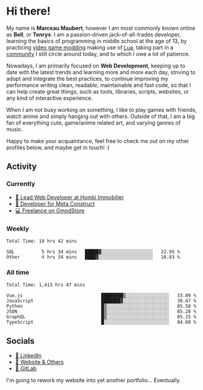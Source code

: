 # Hi there!

My name is **Marceau Maubert**, however I am most commonly known online as **Bell**, or **Tenrys**. I am a passion-driven jack-of-all-trades developer, learning the basics of programming in middle school at the age of 13, by practicing [video game modding](https://garrysmod.com) making use of [Lua](https://lua.org), taking part in a [community](https://metastruct.net) I still circle around today, and to which I owe a lot of patience.

Nowadays, I am primarily focused on **Web Development**, keeping up to date with the latest trends and learning more and more each day, striving to adopt  and integrate the best practices, to continue improving my performance writing clean, readable, maintainable and fast code, so that I can help create great things, such as tools, libraries, scripts, websites, or any kind of interactive experience.

When I am not busy working on something, I like to play games with friends, watch anime and simply hanging out with others. Outside of that, I am a big fan of everything cute, game/anime related art, and varying genres of music.

Happy to make your acquaintance, feel free to check me out on my other profiles below, and maybe get in touch! :)

## Activity

### Currently

- [🏢 Lead Web Developer at Homki Immobilier](https://homki-immobilier.com)
- [🎈 Developer for Meta Construct](https://metastruct.net)
- [💻 Freelance on GmodStore](https://www.gmodstore.com/users/Tenrys)

### Weekly
<!--START_SECTION:wakaWeekly-->

```text
Total Time: 19 hrs 42 mins

SQL          5 hrs 34 mins   █████▓░░░░░░░░░░░░░░░░░░░   22.95 %
Other        4 hrs 34 mins   ████▓░░░░░░░░░░░░░░░░░░░░   18.83 %
```

<!--END_SECTION:wakaWeekly-->

### All time
<!--START_SECTION:wakaTotal-->

```text
Total Time: 1,413 hrs 47 mins

Vue.js                             ████████▒░░░░░░░░░░░░░░░░   33.09 %
JavaScript                         ███████▓░░░░░░░░░░░░░░░░░   30.47 %
Python                             █▒░░░░░░░░░░░░░░░░░░░░░░░   05.58 %
JSON                               █▒░░░░░░░░░░░░░░░░░░░░░░░   05.28 %
GraphQL                            █▒░░░░░░░░░░░░░░░░░░░░░░░   05.15 %
TypeScript                         █░░░░░░░░░░░░░░░░░░░░░░░░   04.60 %
```

<!--END_SECTION:wakaTotal-->

## Socials

- [👔 LinkedIn](https://www.linkedin.com/in/marceau-maubert)
- [🔗 Website & Others](https://bell.moe)
- [🦊 GitLab](https://gitlab.com/Tenrys)

I'm going to rework my website into yet another portfolio... Eventually.
